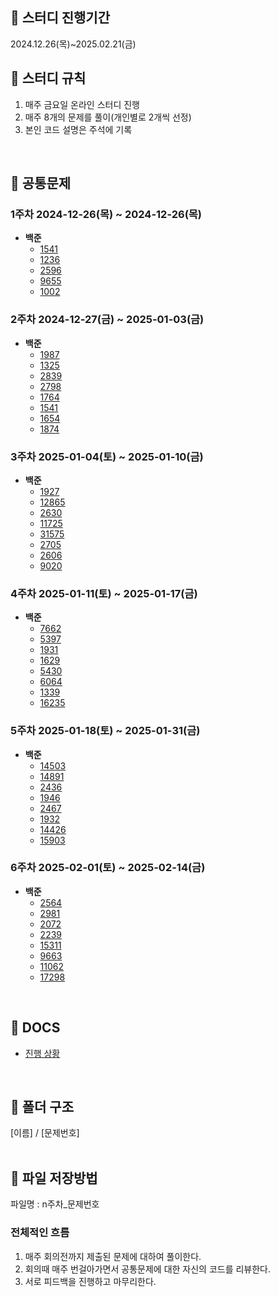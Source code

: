 ## 📘 스터디 진행기간
2024.12.26(목)~2025.02.21(금)

## 📘 스터디 규칙
1. 매주 금요일 온라인 스터디 진행
2. 매주 8개의 문제를 풀이(개인별로 2개씩 선정)
3. 본인 코드 설명은 주석에 기록
<br>

## 📘 공통문제
### 1주차 2024-12-26(목) ~ 2024-12-26(목) 
- **백준**
  - [1541](https://www.acmicpc.net/problem/8595)
  - [1236](https://www.acmicpc.net/problem/1236)
  - [2596](https://www.acmicpc.net/problem/2596)
  - [9655](https://www.acmicpc.net/problem/9655)
  - [1002](https://www.acmicpc.net/problem/1002)
### 2주차 2024-12-27(금) ~ 2025-01-03(금) 
- **백준**
  - [1987](https://www.acmicpc.net/problem/1987)
  - [1325](https://www.acmicpc.net/problem/1325)
  - [2839](https://www.acmicpc.net/problem/2839)
  - [2798](https://www.acmicpc.net/problem/2798)
  - [1764](https://www.acmicpc.net/problem/1764)
  - [1541](https://www.acmicpc.net/problem/1541)
  - [1654](https://www.acmicpc.net/problem/1654)
  - [1874](https://www.acmicpc.net/problem/1874)
### 3주차 2025-01-04(토) ~ 2025-01-10(금) 
- **백준** 
  - [1927](https://www.acmicpc.net/problem/1927)
  - [12865](https://www.acmicpc.net/problem/12865)
  - [2630](https://www.acmicpc.net/problem/2630)
  - [11725](https://www.acmicpc.net/problem/11725)
  - [31575](https://www.acmicpc.net/problem/31575)
  - [2705](https://www.acmicpc.net/problem/2705)
  - [2606](https://www.acmicpc.net/problem/2606)
  - [9020](https://www.acmicpc.net/problem/9020)
### 4주차 2025-01-11(토) ~ 2025-01-17(금) 
- **백준** 
  - [7662](https://www.acmicpc.net/problem/7662)
  - [5397](https://www.acmicpc.net/problem/5397)
  - [1931](https://www.acmicpc.net/problem/1931)
  - [1629](https://www.acmicpc.net/problem/1629)
  - [5430](https://www.acmicpc.net/problem/5430)
  - [6064](https://www.acmicpc.net/problem/6064)
  - [1339](https://www.acmicpc.net/problem/1339)
  - [16235](https://www.acmicpc.net/problem/16235)
### 5주차 2025-01-18(토) ~ 2025-01-31(금)
- **백준**
  - [14503](https://www.acmicpc.net/problem/14503)
  - [14891](https://www.acmicpc.net/problem/14891)
  - [2436](https://www.acmicpc.net/problem/2436)
  - [1946](https://www.acmicpc.net/problem/1946)
  - [2467](https://www.acmicpc.net/problem/2467)
  - [1932](https://www.acmicpc.net/problem/1932)
  - [14426](https://www.acmicpc.net/problem/14426)
  - [15903](https://www.acmicpc.net/problem/15903)
### 6주차 2025-02-01(토) ~ 2025-02-14(금)
- **백준**
  - [2564](https://www.acmicpc.net/problem/2564)
  - [2981](https://www.acmicpc.net/problem/2981)
  - [2072](https://www.acmicpc.net/problem/2072)
  - [2239](https://www.acmicpc.net/problem/2239)
  - [15311](https://www.acmicpc.net/problem/15311)
  - [9663](https://www.acmicpc.net/problem/9663)
  - [11062](https://www.acmicpc.net/problem/11062)
  - [17298](https://www.acmicpc.net/problem/17298)
<br>

## 📘 DOCS
- [진행 상황](https://github.com/mojitoo7/codingtest/blob/7af5f420d393f4dffd5959e9d3409d89a272755f/%EC%A7%84%ED%96%89%EC%83%81%ED%99%A9.md)
<br>

## 📘 폴더 구조
[이름] / [문제번호]
<br><br>

## 📘 파일 저장방법
파일명 : n주차_문제번호
<br>

### 전체적인 흐름
1. 매주 회의전까지 제출된 문제에 대하여 풀이한다.
2. 회의때 매주 번걸아가면서 공통문제에 대한 자신의 코드를 리뷰한다.
3. 서로 피드백을 진행하고 마무리한다.
<br>


